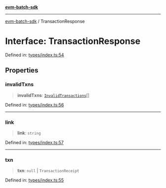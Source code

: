 [**evm-batch-sdk**](../README.md)

***

[evm-batch-sdk](../globals.md) / TransactionResponse

# Interface: TransactionResponse

Defined in: [types/index.ts:54](https://github.com/akasharora963/evm-batch-sdk/blob/194b75512cde76014240141cae8ca29b3a424770/src/types/index.ts#L54)

## Properties

### invalidTxns

> **invalidTxns**: [`InvalidTransactions`](InvalidTransactions.md)[]

Defined in: [types/index.ts:56](https://github.com/akasharora963/evm-batch-sdk/blob/194b75512cde76014240141cae8ca29b3a424770/src/types/index.ts#L56)

***

### link

> **link**: `string`

Defined in: [types/index.ts:57](https://github.com/akasharora963/evm-batch-sdk/blob/194b75512cde76014240141cae8ca29b3a424770/src/types/index.ts#L57)

***

### txn

> **txn**: `null` \| `TransactionReceipt`

Defined in: [types/index.ts:55](https://github.com/akasharora963/evm-batch-sdk/blob/194b75512cde76014240141cae8ca29b3a424770/src/types/index.ts#L55)
